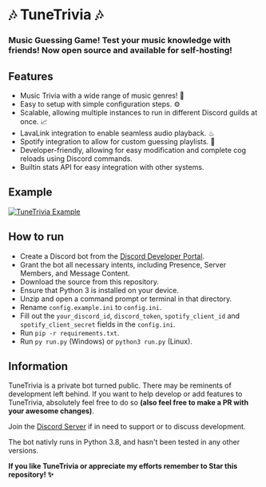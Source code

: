 # 🎶 TuneTrivia 🎶

### Music Guessing Game! Test your music knowledge with friends! Now open source and available for self-hosting!

## Features
- Music Trivia with a wide range of music genres! 🎼
- Easy to setup with simple configuration steps. ⚙
- Scalable, allowing multiple instances to run in different Discord guilds at once. 📈
- LavaLink integration to enable seamless audio playback. ♨
- Spotify integration to allow for custom guessing playlists. 🧩
- Developer-friendly, allowing for easy modification and complete cog reloads using Discord commands.
- Builtin stats API for easy integration with other systems.

## Example
[![TuneTrivia Example](https://img.youtube.com/vi/_WTGbpRpnr4/0.jpg)](https://www.youtube.com/watch?v=_WTGbpRpnr4)

## How to run
- Create a Discord bot from the [Discord Developer Portal](https://discord.com/developers/applications/).
- Grant the bot all necessary intents, including Presence, Server Members, and Message Content.
- Download the source from this repository.
- Ensure that Python 3 is installed on your device.
- Unzip and open a command prompt or terminal in that directory.
- Rename `config.example.ini` to `config.ini`.
- Fill out the `your_discord_id`, `discord_token`, `spotify_client_id` and `spotify_client_secret` fields in the `config.ini`.
- Run `pip -r requirements.txt`.
- Run `py run.py` (Windows) or `python3 run.py` (Linux).

## Information
TuneTrivia is a private bot turned public. There may be reminents of development left behind.
If you want to help develop or add features to TuneTrivia, absolutely feel free to do so **(also feel free to make a PR with your awesome changes)**.

Join the [Discord Server](https://discord.gg/s8nWZVGqDF) if in need to support or to discuss development.

The bot nativly runs in Python 3.8, and hasn't been tested in any other versions.

**If you like TuneTrivia or appreciate my efforts remember to Star this repository! ✨**
